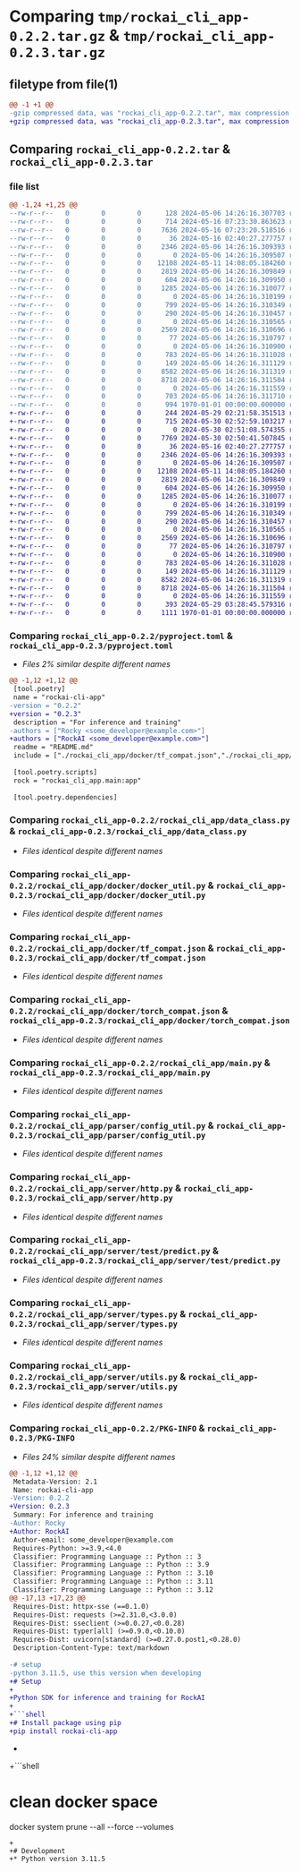 # Comparing `tmp/rockai_cli_app-0.2.2.tar.gz` & `tmp/rockai_cli_app-0.2.3.tar.gz`

## filetype from file(1)

```diff
@@ -1 +1 @@
-gzip compressed data, was "rockai_cli_app-0.2.2.tar", max compression
+gzip compressed data, was "rockai_cli_app-0.2.3.tar", max compression
```

## Comparing `rockai_cli_app-0.2.2.tar` & `rockai_cli_app-0.2.3.tar`

### file list

```diff
@@ -1,24 +1,25 @@
--rw-r--r--   0        0        0      128 2024-05-06 14:26:16.307703 rockai_cli_app-0.2.2/README.md
--rw-r--r--   0        0        0      714 2024-05-16 07:23:30.863623 rockai_cli_app-0.2.2/pyproject.toml
--rw-r--r--   0        0        0     7636 2024-05-16 07:23:20.518516 rockai_cli_app-0.2.2/rockai_cli_app/__init__.py
--rw-r--r--   0        0        0       36 2024-05-16 02:40:27.277757 rockai_cli_app-0.2.2/rockai_cli_app/constant.py
--rw-r--r--   0        0        0     2346 2024-05-06 14:26:16.309393 rockai_cli_app-0.2.2/rockai_cli_app/data_class.py
--rw-r--r--   0        0        0        0 2024-05-06 14:26:16.309507 rockai_cli_app-0.2.2/rockai_cli_app/docker/__init__.py
--rw-r--r--   0        0        0    12108 2024-05-11 14:08:05.184260 rockai_cli_app-0.2.2/rockai_cli_app/docker/docker_util.py
--rw-r--r--   0        0        0     2819 2024-05-06 14:26:16.309849 rockai_cli_app-0.2.2/rockai_cli_app/docker/tf_compat.json
--rw-r--r--   0        0        0      604 2024-05-06 14:26:16.309950 rockai_cli_app-0.2.2/rockai_cli_app/docker/torch_compat.json
--rw-r--r--   0        0        0     1285 2024-05-06 14:26:16.310077 rockai_cli_app-0.2.2/rockai_cli_app/main.py
--rw-r--r--   0        0        0        0 2024-05-06 14:26:16.310199 rockai_cli_app-0.2.2/rockai_cli_app/parser/__init__.py
--rw-r--r--   0        0        0      799 2024-05-06 14:26:16.310349 rockai_cli_app-0.2.2/rockai_cli_app/parser/config_util.py
--rw-r--r--   0        0        0      290 2024-05-06 14:26:16.310457 rockai_cli_app-0.2.2/rockai_cli_app/predictor.py
--rw-r--r--   0        0        0        0 2024-05-06 14:26:16.310565 rockai_cli_app-0.2.2/rockai_cli_app/server/__init__.py
--rw-r--r--   0        0        0     2569 2024-05-06 14:26:16.310696 rockai_cli_app-0.2.2/rockai_cli_app/server/http.py
--rw-r--r--   0        0        0       77 2024-05-06 14:26:16.310797 rockai_cli_app-0.2.2/rockai_cli_app/server/runner.py
--rw-r--r--   0        0        0        0 2024-05-06 14:26:16.310900 rockai_cli_app-0.2.2/rockai_cli_app/server/test/__init__.py
--rw-r--r--   0        0        0      783 2024-05-06 14:26:16.311028 rockai_cli_app-0.2.2/rockai_cli_app/server/test/predict.py
--rw-r--r--   0        0        0      149 2024-05-06 14:26:16.311129 rockai_cli_app-0.2.2/rockai_cli_app/server/test/test_config.yaml
--rw-r--r--   0        0        0     8582 2024-05-06 14:26:16.311319 rockai_cli_app-0.2.2/rockai_cli_app/server/types.py
--rw-r--r--   0        0        0     8718 2024-05-06 14:26:16.311504 rockai_cli_app-0.2.2/rockai_cli_app/server/utils.py
--rw-r--r--   0        0        0        0 2024-05-06 14:26:16.311559 rockai_cli_app-0.2.2/rockai_cli_app/server/worker.py
--rw-r--r--   0        0        0      703 2024-05-06 14:26:16.311710 rockai_cli_app-0.2.2/rockai_cli_app/test.py
--rw-r--r--   0        0        0      994 1970-01-01 00:00:00.000000 rockai_cli_app-0.2.2/PKG-INFO
+-rw-r--r--   0        0        0      244 2024-05-29 02:21:58.351513 rockai_cli_app-0.2.3/README.md
+-rw-r--r--   0        0        0      715 2024-05-30 02:52:59.103217 rockai_cli_app-0.2.3/pyproject.toml
+-rw-r--r--   0        0        0        0 2024-05-30 02:51:08.574355 rockai_cli_app-0.2.3/rockai_cli_app/__init__.py
+-rw-r--r--   0        0        0     7769 2024-05-30 02:50:41.507845 rockai_cli_app-0.2.3/rockai_cli_app/client.py
+-rw-r--r--   0        0        0       36 2024-05-16 02:40:27.277757 rockai_cli_app-0.2.3/rockai_cli_app/constant.py
+-rw-r--r--   0        0        0     2346 2024-05-06 14:26:16.309393 rockai_cli_app-0.2.3/rockai_cli_app/data_class.py
+-rw-r--r--   0        0        0        0 2024-05-06 14:26:16.309507 rockai_cli_app-0.2.3/rockai_cli_app/docker/__init__.py
+-rw-r--r--   0        0        0    12108 2024-05-11 14:08:05.184260 rockai_cli_app-0.2.3/rockai_cli_app/docker/docker_util.py
+-rw-r--r--   0        0        0     2819 2024-05-06 14:26:16.309849 rockai_cli_app-0.2.3/rockai_cli_app/docker/tf_compat.json
+-rw-r--r--   0        0        0      604 2024-05-06 14:26:16.309950 rockai_cli_app-0.2.3/rockai_cli_app/docker/torch_compat.json
+-rw-r--r--   0        0        0     1285 2024-05-06 14:26:16.310077 rockai_cli_app-0.2.3/rockai_cli_app/main.py
+-rw-r--r--   0        0        0        0 2024-05-06 14:26:16.310199 rockai_cli_app-0.2.3/rockai_cli_app/parser/__init__.py
+-rw-r--r--   0        0        0      799 2024-05-06 14:26:16.310349 rockai_cli_app-0.2.3/rockai_cli_app/parser/config_util.py
+-rw-r--r--   0        0        0      290 2024-05-06 14:26:16.310457 rockai_cli_app-0.2.3/rockai_cli_app/predictor.py
+-rw-r--r--   0        0        0        0 2024-05-06 14:26:16.310565 rockai_cli_app-0.2.3/rockai_cli_app/server/__init__.py
+-rw-r--r--   0        0        0     2569 2024-05-06 14:26:16.310696 rockai_cli_app-0.2.3/rockai_cli_app/server/http.py
+-rw-r--r--   0        0        0       77 2024-05-06 14:26:16.310797 rockai_cli_app-0.2.3/rockai_cli_app/server/runner.py
+-rw-r--r--   0        0        0        0 2024-05-06 14:26:16.310900 rockai_cli_app-0.2.3/rockai_cli_app/server/test/__init__.py
+-rw-r--r--   0        0        0      783 2024-05-06 14:26:16.311028 rockai_cli_app-0.2.3/rockai_cli_app/server/test/predict.py
+-rw-r--r--   0        0        0      149 2024-05-06 14:26:16.311129 rockai_cli_app-0.2.3/rockai_cli_app/server/test/test_config.yaml
+-rw-r--r--   0        0        0     8582 2024-05-06 14:26:16.311319 rockai_cli_app-0.2.3/rockai_cli_app/server/types.py
+-rw-r--r--   0        0        0     8718 2024-05-06 14:26:16.311504 rockai_cli_app-0.2.3/rockai_cli_app/server/utils.py
+-rw-r--r--   0        0        0        0 2024-05-06 14:26:16.311559 rockai_cli_app-0.2.3/rockai_cli_app/server/worker.py
+-rw-r--r--   0        0        0      393 2024-05-29 03:28:45.579316 rockai_cli_app-0.2.3/rockai_cli_app/test.py
+-rw-r--r--   0        0        0     1111 1970-01-01 00:00:00.000000 rockai_cli_app-0.2.3/PKG-INFO
```

### Comparing `rockai_cli_app-0.2.2/pyproject.toml` & `rockai_cli_app-0.2.3/pyproject.toml`

 * *Files 2% similar despite different names*

```diff
@@ -1,12 +1,12 @@
 [tool.poetry]
 name = "rockai-cli-app"
-version = "0.2.2"
+version = "0.2.3"
 description = "For inference and training"
-authors = ["Rocky <some_developer@example.com>"]
+authors = ["RockAI <some_developer@example.com>"]
 readme = "README.md"
 include = ["./rockai_cli_app/docker/tf_compat.json","./rockai_cli_app/docker/torch_compat.json"]
 
 [tool.poetry.scripts]
 rock = "rockai_cli_app.main:app"
 
 [tool.poetry.dependencies]
```

### Comparing `rockai_cli_app-0.2.2/rockai_cli_app/data_class.py` & `rockai_cli_app-0.2.3/rockai_cli_app/data_class.py`

 * *Files identical despite different names*

### Comparing `rockai_cli_app-0.2.2/rockai_cli_app/docker/docker_util.py` & `rockai_cli_app-0.2.3/rockai_cli_app/docker/docker_util.py`

 * *Files identical despite different names*

### Comparing `rockai_cli_app-0.2.2/rockai_cli_app/docker/tf_compat.json` & `rockai_cli_app-0.2.3/rockai_cli_app/docker/tf_compat.json`

 * *Files identical despite different names*

### Comparing `rockai_cli_app-0.2.2/rockai_cli_app/docker/torch_compat.json` & `rockai_cli_app-0.2.3/rockai_cli_app/docker/torch_compat.json`

 * *Files identical despite different names*

### Comparing `rockai_cli_app-0.2.2/rockai_cli_app/main.py` & `rockai_cli_app-0.2.3/rockai_cli_app/main.py`

 * *Files identical despite different names*

### Comparing `rockai_cli_app-0.2.2/rockai_cli_app/parser/config_util.py` & `rockai_cli_app-0.2.3/rockai_cli_app/parser/config_util.py`

 * *Files identical despite different names*

### Comparing `rockai_cli_app-0.2.2/rockai_cli_app/server/http.py` & `rockai_cli_app-0.2.3/rockai_cli_app/server/http.py`

 * *Files identical despite different names*

### Comparing `rockai_cli_app-0.2.2/rockai_cli_app/server/test/predict.py` & `rockai_cli_app-0.2.3/rockai_cli_app/server/test/predict.py`

 * *Files identical despite different names*

### Comparing `rockai_cli_app-0.2.2/rockai_cli_app/server/types.py` & `rockai_cli_app-0.2.3/rockai_cli_app/server/types.py`

 * *Files identical despite different names*

### Comparing `rockai_cli_app-0.2.2/rockai_cli_app/server/utils.py` & `rockai_cli_app-0.2.3/rockai_cli_app/server/utils.py`

 * *Files identical despite different names*

### Comparing `rockai_cli_app-0.2.2/PKG-INFO` & `rockai_cli_app-0.2.3/PKG-INFO`

 * *Files 24% similar despite different names*

```diff
@@ -1,12 +1,12 @@
 Metadata-Version: 2.1
 Name: rockai-cli-app
-Version: 0.2.2
+Version: 0.2.3
 Summary: For inference and training
-Author: Rocky
+Author: RockAI
 Author-email: some_developer@example.com
 Requires-Python: >=3.9,<4.0
 Classifier: Programming Language :: Python :: 3
 Classifier: Programming Language :: Python :: 3.9
 Classifier: Programming Language :: Python :: 3.10
 Classifier: Programming Language :: Python :: 3.11
 Classifier: Programming Language :: Python :: 3.12
@@ -17,13 +17,23 @@
 Requires-Dist: httpx-sse (==0.1.0)
 Requires-Dist: requests (>=2.31.0,<3.0.0)
 Requires-Dist: sseclient (>=0.0.27,<0.0.28)
 Requires-Dist: typer[all] (>=0.9.0,<0.10.0)
 Requires-Dist: uvicorn[standard] (>=0.27.0.post1,<0.28.0)
 Description-Content-Type: text/markdown
 
-# setup
-python 3.11.5, use this version when developing
+# Setup
+
+Python SDK for inference and training for RockAI
+
+```shell
+# Install package using pip
+pip install rockai-cli-app
 ```
+
+```shell
 # clean docker space
 docker system prune --all --force --volumes
 ```
+
+# Development
+* Python version 3.11.5
```

